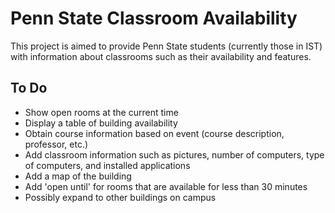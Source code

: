 # Penn State Classroom Availability
This project is aimed to provide Penn State students (currently those in IST) with information about classrooms such as their availability and features.

## To Do
- Show open rooms at the current time
- Display a table of building availability
- Obtain course information based on event (course description, professor, etc.)
- Add classroom information such as pictures, number of computers, type of computers, and installed applications
- Add a map of the building
- Add 'open until' for rooms that are available for less than 30 minutes
- Possibly expand to other buildings on campus
